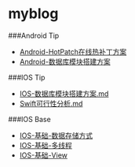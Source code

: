 # myblog
###Android Tip
* [Android-HotPatch在线热补丁方案](https://github.com/ancode-cn/myblog/blob/master/android_tip/Android-HotPatch%E5%9C%A8%E7%BA%BF%E7%83%AD%E8%A1%A5%E4%B8%81%E6%96%B9%E6%A1%88.md)
* [Android-数据库模块搭建方案](https://github.com/ancode-cn/myblog/blob/master/android_tip/Android-%E6%95%B0%E6%8D%AE%E5%BA%93%E6%A8%A1%E5%9D%97%E6%90%AD%E5%BB%BA%E6%96%B9%E6%A1%88.md)


###IOS Tip
* [IOS-数据库模块搭建方案.md](https://github.com/ancode-cn/myblog/blob/master/ios_tip/IOS-%E6%95%B0%E6%8D%AE%E5%BA%93%E6%A8%A1%E5%9D%97%E6%90%AD%E5%BB%BA%E6%96%B9%E6%A1%88.md)
* [Swift可行性分析.md](https://github.com/ancode-cn/myblog/blob/master/ios_tip/Swift%E5%8F%AF%E8%A1%8C%E6%80%A7%E5%88%86%E6%9E%90.md)

###IOS Base
* [IOS-基础-数据存储方式](https://github.com/ancode-cn/myblog/blob/master/ios_base/IOS-%E5%9F%BA%E7%A1%80-%E6%95%B0%E6%8D%AE%E5%AD%98%E5%82%A8%E6%96%B9%E5%BC%8F.md)
* [IOS-基础-多线程](https://github.com/ancode-cn/myblog/blob/master/ios_base/IOS-%E5%9F%BA%E7%A1%80-%E5%A4%9A%E7%BA%BF%E7%A8%8B.md)
* [IOS-基础-View](https://github.com/ancode-cn/myblog/blob/master/ios_base/IOS-%E5%9F%BA%E7%A1%80-View.md)

